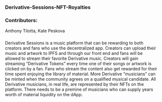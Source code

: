 ### Derivative-Sessions-NFT-Royalties

###

### Contributors:

Anthony Tilotta,
Kate Peskova

###

Derivative Sessions is a music platform that can be rewarding to both creators and fans who use the decentralized app. Creators can upload their music and artwork to IPFS and through our front end and fans will be allowed to stream their favorite Derivative music. Creators will gain streaming “Derivative Tokens” every time one of their songs or artwork is clicked on by a fan. Fans who stream the content also get rewarded for their time spent enjoying the library of material. More Derivative “musicians” can be minted when the community agrees on a qualified musical candidate. All Derivative musicians, in real life, are represented by their NFTs on the platform. There needs to be a premine of musicians who can supply years worth of material liquidity on the dApp.

